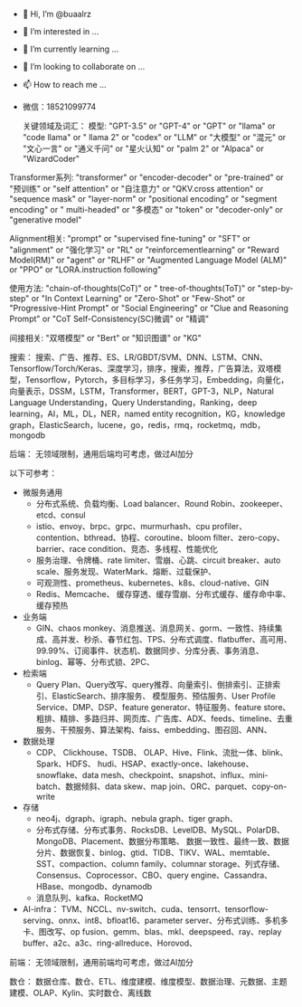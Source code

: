 - 👋 Hi, I’m @buaalrz
- 👀 I’m interested in ...
- 🌱 I’m currently learning ...
- 💞️ I’m looking to collaborate on ...
- 📫 How to reach me ...

- 微信：18521099774


  关键领域及词汇：
模型: "GPT-3.5" or "GPT-4" or "GPT" or "llama" or "code llama" or " llama 2" or "codex" or "LLM" or "大模型" or "混元" or "文心一言" or "通义千问" or "星火认知" or "palm 2" or "Alpaca" or "WizardCoder"

Transformer系列: "transformer" or "encoder-decoder" or "pre-trained" or "预训练" or "self attention" or "自注意力" or "QKV.cross attention" or "sequence mask" or "layer-norm" or "positional encoding" or "segment encoding" or " multi-headed" or "多模态" or "token" or "decoder-only" or "generative model"

Alignment相关: "prompt" or "supervised fine-tuning" or "SFT" or "alignment" or "强化学习" or "RL" or "reinforcementlearning" or "Reward Model(RM)" or "agent" or "RLHF" or "Augmented Language Model (ALM)" or "PPO" or "LORA.instruction following"

使用方法: "chain-of-thoughts(CoT)" or " tree-of-thoughts(ToT)" or "step-by-step" or "In Context Learning" or "Zero-Shot" or "Few-Shot" or "Progressive-Hint Prompt" or "Social Engineering" or "Clue and Reasoning Prompt" or "CoT Self-Consistency(SC)微调" or "精调"

间接相关: "双塔模型" or "Bert" or "知识图谱" or "KG"

搜索：
搜索、广告、推荐、ES、LR/GBDT/SVM、DNN、LSTM、CNN、Tensorflow/Torch/Keras、深度学习，排序，搜索，推荐，广告算法，双塔模型，Tensorflow，Pytorch，多目标学习，多任务学习，Embedding，向量化，向量表示，DSSM，LSTM，Transformer，BERT，GPT-3，NLP，Natural Language Understanding，Query Understanding，Ranking，deep learning，AI，ML，DL，NER，named entity recognition，KG，knowledge graph，ElasticSearch，lucene，go，redis，rmq，rocketmq，mdb，mongodb

后端：
无领域限制，通用后端均可考虑，做过AI加分

以下可参考：
- 微服务通用
  - 分布式系统、负载均衡、Load balancer、Round Robin、zookeeper、etcd、consul
  - istio、envoy、brpc、grpc、murmurhash、cpu profiler、contention、bthread、协程、coroutine、bloom filter、zero-copy、barrier、race condition、竞态、多线程、性能优化
  - 服务治理、令牌桶、rate limiter、雪崩、心跳、circuit breaker、auto scale、服务发现、WaterMark、熔断、过载保护、
  - 可观测性、prometheus、kubernetes、k8s、cloud-native、GIN
  - Redis、Memcache、 缓存穿透、缓存雪崩、分布式缓存、缓存命中率、缓存预热
- 业务端
  - GIN、chaos monkey、消息推送、消息网关、gorm、一致性、持续集成、高并发、秒杀、春节红包、TPS、分布式调度、flatbuffer、高可用、99.99%、订阅事件、状态机、数据同步、分库分表、事务消息、binlog、幂等、分布式锁、2PC、
- 检索端
  - Query Plan、Query改写、query推荐、向量索引、倒排索引、正排索引、ElasticSearch、排序服务、 模型服务、预估服务、User Profile Service、DMP、DSP、feature generator、特征服务、feature store、粗排、精排、多路归并、网页库、广告库、ADX、feeds、timeline、去重服务、干预服务、算法架构、faiss、embedding、图召回、ANN、
- 数据处理
  - CDP、 Clickhouse、TSDB、 OLAP、Hive、Flink、流批一体、blink、Spark、HDFS、 hudi、HSAP、exactly-once、lakehouse、snowflake、data mesh、checkpoint、snapshot、influx、mini-batch、数据倾斜、data skew、map join、ORC、parquet、copy-on-write
- 存储
  - neo4j、dgraph、igraph、nebula graph、tiger graph、
  - 分布式存储、分布式事务、RocksDB、LevelDB、MySQL、PolarDB、MongoDB、Placement、数据分布策略、 数据一致性、最终一致、数据分片、数据恢复、binlog、gtid、TIDB、TIKV、WAL、memtable、SST、compaction、column family、columnar storage、列式存储、Consensus、Coprocessor、CBO、query engine、Cassandra、HBase、mongodb、dynamodb
  - 消息队列、kafka、RocketMQ
- AI-infra： TVM、NCCL、nv-switch、cuda、tensorrt、tensorflow-serving、onnx、int8、bfloat16、parameter server、分布式训练、多机多卡、图改写、op fusion、gemm、blas、mkl、deepspeed、ray、replay buffer、a2c、a3c、ring-allreduce、Horovod、

前端：
无领域限制，通用前端均可考虑，做过AI加分

数仓：
数据仓库、数仓、ETL、维度建模、维度模型、数据治理、元数据、主题建模、OLAP、Kylin、实时数仓、离线数

<!---
buaalrz/buaalrz is a ✨ special ✨ repository because its `README.md` (this file) appears on your GitHub profile.
You can click the Preview link to take a look at your changes.
--->
